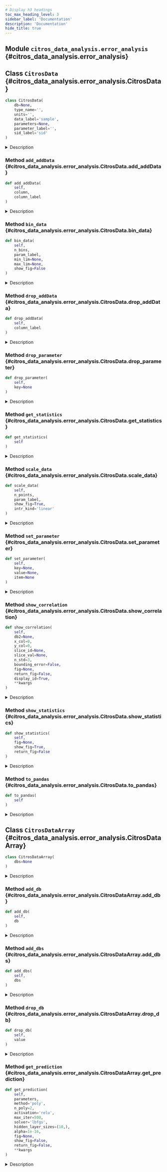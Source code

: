```yaml
---
# Display h3 headings
toc_max_heading_level: 3
sidebar_label: 'Documentation'
description: 'Documentation'
hide_title: true
---
```




    
## Module `citros_data_analysis.error_analysis` {#citros_data_analysis.error_analysis}







    
## Class `CitrosData` {#citros_data_analysis.error_analysis.CitrosData}





```python
class CitrosData(
    db=None,
    type_name='',
    units='',
    data_label='sample',
    parameters=None,
    parameter_label='',
    sid_label='sid'
)
```


<details>
  <summary>Description</summary>

Create CitrosData object, that allows to bin and interpolate data.

CitrosData object has two main attributes: 'data' - the vector of depending variables, 
and all other additional columns - 'addData'. Both 'data' and 'addData' attributes containes pandas.DataFrame.

#### Parameters

**```db```** :&ensp;<code>DataFrame</code> or <code>tuple</code> of <code>two DataFrames</code> or <code>None</code>, optional
:   If <code>db</code> is a DataFrame, column <code>data\_label</code> is supposed to be a data sample and 
    set to a 'data' attribute of a CitrosData object.
    The additional information about data may be extracted from columns labeled as:
        'type_name' - specify type of the data, set to the 'type' attribute,
        'units' - data units, set to the 'units' attribute.
        'parameter_label' - column with dict, specifying the parameters.
            If present, the first row is set as parameters.
    All other columns are assigned to 'addData' attribute.


**```type_name```** :&ensp;<code>str</code>, optional
:   Specifies type of the data.


**```units```** :&ensp;<code>str</code>, optional
:   Specifies units of the data.


**```data_label```** :&ensp;<code>str</code> or <code>list</code> of <code>str</code>, default `'sample'`
:   Specifies label of the data in DataFrame


**```parameters```** :&ensp;<code>dict</code>
:   Parameters. Mostly used in regression analysis.


**```parameter_label```** :&ensp;<code>str</code> or <code>list</code> of <code>str</code>
:   Specify label of a column in a pandas DataFrame, where the parameters are written as a dict.
    Used only if <code>db</code> is a pandas DataFrame and <code>parameters</code> is not specified.


**```sid_label```** :&ensp;<code>str</code>
:   label of the sim run id column (usually 'sim_run_id' or 'sid').





</details>






    
### Method `add_addData` {#citros_data_analysis.error_analysis.CitrosData.add_addData}




```python
def add_addData(
    self,
    column,
    column_label
)
```


<details>
  <summary>Description</summary>

Add column to 'addData' attribute.

#### Parameters

**```column```** :&ensp;`array-like object`
:   Column to add.


**```column_label```** :&ensp;<code>str</code>
:   Label of the new column in 'addData'.


</details>


    
### Method `bin_data` {#citros_data_analysis.error_analysis.CitrosData.bin_data}




```python
def bin_data(
    self,
    n_bins,
    param_label,
    min_lim=None,
    max_lim=None,
    show_fig=False
)
```


<details>
  <summary>Description</summary>

Bin values of column <code>param\_label</code> in <code>n\_bins</code> intervals, group data according to the binning and 
calculate mean values of each group.

'addData' and 'data' attributes of the new CitrosData object have two levels of indexes, 
with id values from binning as the first level and 'sid' as the second one.

#### Parameters

**```n_bins```** :&ensp;<code>int</code>, default <code>10</code>
:   Number of bins.


**```param_label```** :&ensp;<code>str</code>, default `'time'`
:   Label of column on the basis of which the indixes will be calculated.
    This label is supposed to be 'time', 'h' or 'd'.


**```min_lim```** :&ensp;<code>float</code>
:   The minimum value of the range for binning, <code>min\_lim</code> < <code>max\_lim</code>.
    If None then the minimum value of the entire range is selected.


**```max_lim```** :&ensp;<code>float</code>
:   The maximum value of the range for binning, <code>min\_lim</code> < <code>max\_lim</code>.
    If None then the maximum value of the entire range is selected.


**```show_fig```** :&ensp;<code>bool</code>, default <code>False</code>
:   If the histogram that represents the distibution of the values in <code>param\_label</code> should be shown.

#### Returns

&ensp;<code>[CitrosData](#citros\_data\_analysis.error\_analysis.CitrosData "citros\_data\_analysis.error\_analysis.CitrosData")</code>
:   New CitrosData object with two levels of indexes in 'addData' and 'data' attributes.


</details>


    
### Method `drop_addData` {#citros_data_analysis.error_analysis.CitrosData.drop_addData}




```python
def drop_addData(
    self,
    column_label
)
```


<details>
  <summary>Description</summary>

Delete column from 'addData' attribute.

#### Parameters

**```column_label```** :&ensp;<code>str</code>
:   Label of the column to delete .


</details>


    
### Method `drop_parameter` {#citros_data_analysis.error_analysis.CitrosData.drop_parameter}




```python
def drop_parameter(
    self,
    key=None
)
```


<details>
  <summary>Description</summary>

Delete parameter labeled <code>key</code> and associated value.

#### Parameters

**```key```** :&ensp;<code>str</code>
:   Label of the parameter to remove.


</details>


    
### Method `get_statistics` {#citros_data_analysis.error_analysis.CitrosData.get_statistics}




```python
def get_statistics(
    self
)
```


<details>
  <summary>Description</summary>

Return table with statistics for CitrosData object.

#### Returns

**```Statistics```** :&ensp;<code>pandas.DataFrame</code>
:   table with collected statistics. Contains the following columns:
    (1) the independent variable column, its label matches <code>x\_label</code> attribute; (2) column with mean values;
    (3) column with the covariance matrixes; (4) column with the square roots of the diagonal elements 
    of the covariance matrix: ( sqrt(s1), sqrt(s2), sqrt(s3) ),  where s1,s2,s3 - diagonal of the covariance matrix.


</details>


    
### Method `scale_data` {#citros_data_analysis.error_analysis.CitrosData.scale_data}




```python
def scale_data(
    self,
    n_points,
    param_label,
    show_fig=True,
    intr_kind='linear'
)
```


<details>
  <summary>Description</summary>

Scale parameter <code>param\_label</code> for each of the 'sid' and interpolate data on the new scale.

First the <code>param\_label</code> interval is shifted and scaled in the way that the minimum value equals 0 and the maximum is 1.
Then the data is interpolated to a new scale, consisted of <code>n\_points</code> evenly spaced points.
The new scale spans from 0 to 1.
For each 'sid' this procedure is performed separetly.

#### Parameters

**```n_points```** :&ensp;<code>int</code>
:   Number of points in a new scale, which will be used for interpolation.


**```param_label```** :&ensp;<code>str</code>
:   Label of the parameter to scale


**```show_fig```** :&ensp;<code>bool</code>
:   If the figures with the results of interpolation should be shown.
    If the 'sid' exceed 5, only first 5 will be shown.
    If data consists of several vectors, for each of them the separate figure will be plotted.


**```intr_kind```** :&ensp;<code>str</code>, default `'linear'`
:   Type of the interpolation, see scipy.interpolate.interp1d.

#### Returns

&ensp;<code>[CitrosData](#citros\_data\_analysis.error\_analysis.CitrosData "citros\_data\_analysis.error\_analysis.CitrosData")</code>
:   CitrosData object with multiindexing: the first level stores ids of the points of the new scale, the second one - 'sid'.
    Values of the new scale are stored in 'addData' attribute.


</details>


    
### Method `set_parameter` {#citros_data_analysis.error_analysis.CitrosData.set_parameter}




```python
def set_parameter(
    self,
    key=None,
    value=None,
    item=None
)
```


<details>
  <summary>Description</summary>

Set parameter value to a CitrosData object.

#### Parameters

**```key```** :&ensp;<code>str</code>
:   Label of the parameter.


**```value```** :&ensp;<code>int</code> or <code>float</code>
:   Parameter value.


**```item```** :&ensp;<code>dict</code>
:   Dictionary with parameters.


</details>


    
### Method `show_correlation` {#citros_data_analysis.error_analysis.CitrosData.show_correlation}




```python
def show_correlation(
    self,
    db2=None,
    x_col=0,
    y_col=0,
    slice_id=None,
    slice_val=None,
    n_std=3,
    bounding_error=False,
    fig=None,
    return_fig=False,
    display_id=True,
    **kwargs
)
```


<details>
  <summary>Description</summary>

Show data correlation for the given <code>slice\_id</code>. 

Prepare data from one or more CitrosData objects and plot confidence ellipses for the specified id = <code>slice\_id</code>.
If the data stored in CitrosData object <code>db</code> is multidimensional, then <code>x\_colNumber</code> and <code>y\_colNumber</code> must be provided.
If the data from another CitrosData objects is used, the latter must be provided in <code>db2</code>. Then the data from <code>db</code> 
is supposed to be plotted along x-axis and the data from <code>db2</code> is supposed to be plotted along y-axis.

#### Parameters

**```db2```** :&ensp;<code>[CitrosData](#citros\_data\_analysis.error\_analysis.CitrosData "citros\_data\_analysis.error\_analysis.CitrosData")</code>
:   Additional CitrosData object.


**```x_col```** :&ensp;`int >=0` or <code>str</code>, optional
:   If int - index of column to plot along x axis, >=0.
    If str - label of the column to plot along y axis
    If data is multidimensional, must be specified, otherwise data is supposed to be 1-dimensional.


**```y_col```** :&ensp;`int >=0`  or <code>str</code>, optional
:   If int - index of column to plot along y axis, >=0.
    If str - label of the column to plot along y axis
    If data is multidimensional, must be specified, otherwise data is supposed to be 1-dimensional.


**```slice_id```** :&ensp;<code>int</code>
:   id of the slice.


**```slice_val```** :&ensp;<code>float</code>
:   Value, for which the nearest slice_id is search.
    Used only if slice_id is None.


**```n_std```** :&ensp;<code>list</code> or <code>int</code>, default <code>3</code>
:   Radius or list of radii of the confidence ellipses in sigmas, 3 by default.


**```bounding_error```** :&ensp;<code>bool</code>, default <code>False</code>
:   If the bounding error should be depicted.


**```fig```** :&ensp;<code>matplotlib.figure.Figure</code>, optional
:   figure to plot on. If None, then the new one is created.


return_fig : bool, default False.
    If the fig, handles, labels should be returned.
**```display_id```** :&ensp;<code>bool</code>, default <code>True</code>
:   Whether to print the pair of <code>slice\_id</code> <code>slice\_val</code> or not.


**```**kwargs```**
:   see matplotlib.patches.Ellipse.

#### Returns

**```fig```** :&ensp;<code>matplotlib.figure.Figure</code>
:   if <code>return\_fig</code> set to True


**```ax```** :&ensp;<code>matplotlib.axes.Axes</code>
:   if <code>return\_fig</code> set to True


</details>


    
### Method `show_statistics` {#citros_data_analysis.error_analysis.CitrosData.show_statistics}




```python
def show_statistics(
    self,
    fig=None,
    show_fig=True,
    return_fig=False
)
```


<details>
  <summary>Description</summary>

Collect all statistics for CitrosData object and plot it.

#### Parameters

**```fig```** :&ensp;<code>matplotlib.figure.Figure</code>
:   figure to plot on. If None, the new one will be created.


**```show_fig```** :&ensp;<code>bool</code>
:   If the fugure should be shown, True by default.


**```return_fig```** :&ensp;<code>bool</code>
:   If the figure parameters (fig, ax) should be returned; 
    fig is matplotlib.figure.Figure and ax is matplotlib.axes.Axes

#### Returns

**```fig```** :&ensp;<code>matplotlib.figure.Figure</code>
:   if <code>return\_fig</code> set to True


**```ax```** :&ensp;<code>matplotlib.axes.Axes</code>
:   if <code>return\_fig</code> set to True


</details>


    
### Method `to_pandas` {#citros_data_analysis.error_analysis.CitrosData.to_pandas}




```python
def to_pandas(
    self
)
```


<details>
  <summary>Description</summary>

Concatenate <code>data</code> and <code>addData</code> attributes and return the result table as a pandas.DataFrame.

#### Returns

&ensp;<code>pandas.DataFrame</code>
:   Concatenated table.


</details>


    
## Class `CitrosDataArray` {#citros_data_analysis.error_analysis.CitrosDataArray}





```python
class CitrosDataArray(
    dbs=None
)
```


<details>
  <summary>Description</summary>

Store CitrosData objects in a "dbs" attribute for regression analysis.

#### Parameters

**```dbs```** :&ensp;<code>list</code>
:   list of CitrosData objects





</details>






    
### Method `add_db` {#citros_data_analysis.error_analysis.CitrosDataArray.add_db}




```python
def add_db(
    self,
    db
)
```


<details>
  <summary>Description</summary>

Add one CitrosData object to CitrosDataArray.

#### Parameters

**```db```** :&ensp;<code>[CitrosData](#citros\_data\_analysis.error\_analysis.CitrosData "citros\_data\_analysis.error\_analysis.CitrosData")</code>
:   CitrosData object to add to storage.


</details>


    
### Method `add_dbs` {#citros_data_analysis.error_analysis.CitrosDataArray.add_dbs}




```python
def add_dbs(
    self,
    dbs
)
```


<details>
  <summary>Description</summary>

Add list of CitrosData objects to CitrosDataArray.

#### Parameters

**```dbs```** :&ensp;<code>list </code>
:   list of CitrosData objects to add to storage.


</details>


    
### Method `drop_db` {#citros_data_analysis.error_analysis.CitrosDataArray.drop_db}




```python
def drop_db(
    self,
    value
)
```


<details>
  <summary>Description</summary>

Remove CitrosData object from CitrosDataArray.

If <code>value</code> is an int, then preformes removing by index, 
if <code>value</code> is a CitrosData object, then removes it if it exists in CitrosDataArray.

#### Parameters

**```value```** :&ensp;<code>int</code> or <code>[CitrosData](#citros\_data\_analysis.error\_analysis.CitrosData "citros\_data\_analysis.error\_analysis.CitrosData")</code>
:   &nbsp;


</details>


    
### Method `get_prediction` {#citros_data_analysis.error_analysis.CitrosDataArray.get_prediction}




```python
def get_prediction(
    self,
    parameters,
    method='poly',
    n_poly=2,
    activation='relu',
    max_iter=500,
    solver='lbfgs',
    hidden_layer_sizes=(10,),
    alpha=1e-16,
    fig=None,
    show_fig=False,
    return_fig=False,
    **kwargs
)
```


<details>
  <summary>Description</summary>

Show the predictions based on the results of the regression solution, neural net or gaussian mixture model.

#### Parameters

**```parameters```** :&ensp;<code>dict</code>
:   Names of the independent parameters and their values to calculate the prediction.


**```method```** :&ensp;<code>str</code> or <code>list</code> of <code>str</code>, default `'regression'`
:   If the <code>method</code> is 'poly', the polinomial regression is solved.
    If the <code>method</code> is 'neural_net', the solution is finding by sklearn.neural_network.MLPRegressor.
    If the <code>method</code> is 'gmm', the gaussian mixture model is built and used for the prediction.


**```n_poly```** :&ensp;<code>int</code>, default <code>2</code>
:   Only used if <code>method</code> = 'poly'.
    The highest degree of the polynomial (1 for linear, 2 for quadratic, etc).


**```activation```** :&ensp;`{'relu', 'identity', 'logistic'` or `'tanh'}`, default `'relu'`
:   Only used if <code>method</code> = 'neural_net'.
    Activation function for the hidden layer, see sklearn.neural_network.MLPRegressor


**```max_iter```** :&ensp;<code>int</code>, default <code>500</code>
:   Only used if <code>method</code> = 'neural_net'.
    Maximum number of iterations.


**```solver```** :&ensp;`{'lbfgs', 'sgd', 'adam'}`, default `'lbfgs'`
:   Only used if <code>method</code> = 'neural_net'.
    The solver for weight optimization.


**```hidden_layer_sizes```** :&ensp;`array-like` of `shape(n_layers - 2,)`, default=<code>(10,)</code>
:   Only used if <code>method</code> = 'neural_net'.
    The ith element represents the number of neurons in the ith hidden layer.


**```alpha```** :&ensp;<code>float</code>, default `1e-16`
:   Only used if <code>method</code> = 'gmm'.
    Value of the covariance element of parameters.


**```fig```** :&ensp;<code>matplotlib.figure.Figure</code>, optional
:   figure to plot on. If None, then the new one is created.


**```show_fig```** :&ensp;<code>bool</code>, default <code>True</code>
:   If the figure will be shown.


**```return_fig```** :&ensp;<code>bool</code>, default <code>False</code>
:   If True, the figure, handles and labels for legend will be returned.


**```**kwargs```**
:   other keyword arguments for <code>method</code> = 'neural_net', see sklearn.neural_network.MLPRegressor.

#### Returns

**```result```** :&ensp;<code>pandas.DataFrame</code>
:   Predicted table


**```fig```** :&ensp;<code>matplotlib.figure.Figure</code>
:   if <code>return\_fig</code> set to True


**```ax```** :&ensp;<code>matplotlib.axes.Axes</code>
:   if <code>return\_fig</code> set to True


</details>
